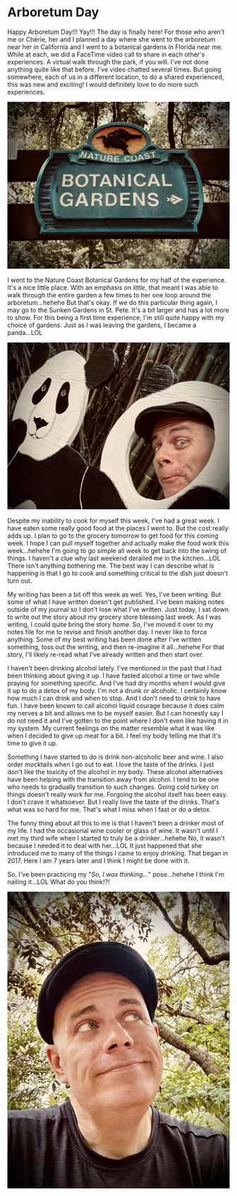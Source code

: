 # Arboretum Day

Happy Arboretum Day!!! Yay!!! The day is finally here! For those who aren't me or Chérie, her and I planned a day where she went to the arboretum near her in California and I went to a botanical gardens in Florida near me. While at each, we did a FaceTime video call to share in each other's experiences. A virtual walk through the park, if you will. I've not done anything quite like that before. I've video chatted several times. But going somewhere, each of us in a different location, to do a shared experienced, this was new and exciting! I would definitely love to do more such experiences.

![Sign for Nature Coast Botanical Gardens](./img/IMG_6155.jpeg)

I went to the Nature Coast Botanical Gardens for my half of the experience. It's a nice little place. With an emphasis on *little*, that meant I was able to walk through the entire garden a few times to her one loop around the arboretum...hehehe But that's okay. If we do this particular thing again, I may go to the Sunken Gardens in St. Pete. It's a bit larger and has a lot more to show. For this being a first time experience, I'm still quite happy with my choice of gardens. Just as I was leaving the gardens, I became a panda...LOL

![Selfie with a panda photo op cutout](./img/IMG_6164.jpeg)

Despite my inability to cook for myself this week, I've had a great week. I have eaten some really good food at the places I went to. But the cost really adds up. I plan to go to the grocery tomorrow to get food for this coming week. I hope I can pull myself together and actually make the food work this week...hehehe I'm going to go simple all week to get back into the swing of things. I haven't a clue why last weekend derailed me in the kitchen...LOL There isn't anything bothering me. The best way I can describe what is happening is that I go to cook and something critical to the dish just doesn't turn out.

My writing has been a bit off this week as well. Yes, I've been writing. But some of what I have written doesn't get published. I've been making notes outside of my journal so I don't lose what I've written. Just today, I sat down to write out the story about my grocery store blessing last week. As I was writing, I could quite bring the story home. So, I've moved it over to my notes file for me to revise and finish another day. I never like to force anything. Some of my best writing has been done after I've written something, toss out the writing, and then re-imagine it all...hehehe For that story, I'll likely re-read what I've already written and then start over.

I haven't been drinking alcohol lately. I've mentioned in the past that I had been thinking about giving it up. I have fasted alcohol a time or two while praying for something specific. And I've had dry months when I would give it up to do a detox of my body. I'm not a drunk or alcoholic. I certainly know how much I can drink and when to stop. And I don't need to drink to have fun. I have been known to call alcohol liquid courage because it does calm my nerves a bit and allows me to be myself easier. But I can honestly say I do not need it and I've gotten to the point where I don't even like having it in my system. My current feelings on the matter resemble what it was like when I decided to give up meat for a bit. I feel my body telling me that it's time to give it up.

Something I have started to do is drink non-alcoholic beer and wine. I also order mocktails when I go out to eat. I love the taste of the drinks. I just don't like the toxicity of the alcohol in my body. These alcohol alternatives have been helping with the transition away from alcohol. I tend to be one who needs to gradually transition to such changes. Going cold turkey on things doesn't really work for me. Forgoing the alcohol itself has been easy. I don't crave it whatsoever. But I really love the taste of the drinks. That's what was so hard for me. That's what I miss when I fast or do a detox.

The funny thing about all this to me is that I haven't been a drinker most of my life. I had the occasional wine cooler or glass of wine. It wasn't until I met my third wife when I started to truly be a drinker...hehehe No, it wasn't because I needed it to deal with her...LOL It just happened that she introduced me to many of the things I came to enjoy drinking. That began in 2017. Here I am 7 years later and I think I might be done with it.



So, I've been practicing my "*So, I was thinking...*" pose...hehehe I think I'm nailing it...LOL What do you think!?!

![Selfie looking up and off into the distance](./img/IMG_6157.jpeg)